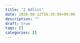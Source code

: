 ```yaml
---
title: "2 Adlist"
date: 2020-08-12T16:35:08+08:00
description: ""
draft: true
tags: []
categories: []
---
```

